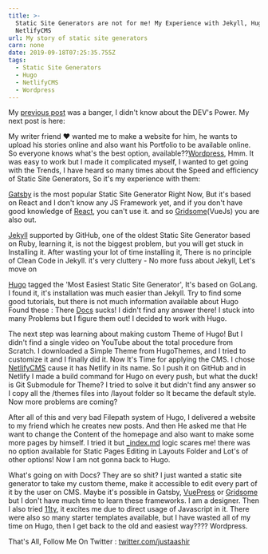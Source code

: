 ```yaml
---
title: >-
  Static Site Generators are not for me! My Experience with Jekyll, Hugo and
  NetlifyCMS
url: My story of static site generators
carn: none
date: 2019-09-18T07:25:35.755Z
tags:
  - Static Site Generators
  - Hugo
  - NetlifyCMS
  - Wordpress
---
```

My [previous post](https://dev.to/justaashir/bulma-the-most-underrated-framework-of-the-css-framework-era-2gj8) was a banger, I didn't know about the DEV's Power. My next post is here:

My writer friend ❤️ wanted me to make a website for him, he wants to upload his stories online and also want his Portfolio to be available online. So everyone knows what's the best option, available??[Wordpress](https://www.wordpress.org/), Hmm. It was easy to work but I made it complicated myself, I wanted to get going with the Trends, I have heard so many times about the Speed and efficiency of Static Site Generators, So it's my experience with them:

[Gatsby](https://www.gatsbyjs.org/) is the most popular Static Site Generator Right Now, But it's based on React and I don't know any JS Framework yet, and if you don't have good knowledge of [React](https://www.reactjs.org/), you can't use it. and so [Gridsome](https://www.gridsome.org/)(VueJs) you are also out.

[Jekyll](https://jekyllrb.com) supported by GitHub, one of the oldest Static Site Generator based on Ruby, learning it, is not the biggest problem, but you will get stuck in Installing it. After wasting your lot of time installing it, There is no principle of Clean Code in Jekyll. it's very cluttery - No more fuss about Jekyll, Let's move on

[Hugo](https://gohugo.io/) tagged the 'Most Easiest Static Site Generator', It's based on GoLang. I found it, it's installation was much easier than Jekyll. Try to find some good tutorials, but there is not much information available about Hugo Found these :
There [Docs](https://gohugo.io/documentation/) sucks! I didn't find any answer there! I stuck into many Problems but I figure them out! I decided to work with Hugo.

The next step was learning about making custom Theme of Hugo! But I didn't find a single video on YouTube about the total procedure from Scratch. I downloaded a Simple Theme from HugoThemes, and I tried to customize it and I finally did it. Now It's Time for applying the CMS. I chose [NetlifyCMS](https://www.netlifycms.org) cause it has Netlify in its name. So I push it on GitHub and in Netlify I made a build command for Hugo on every push, but what the duck! is Git Submodule for Theme? I tried to solve it but didn't find any answer so I copy all the /themes files into /layout folder so It became the default style. Now more problems are coming?

After all of this and very bad Filepath system of Hugo, I delivered a website to my friend which he creates new posts. And then He asked me that He want to change the Content of the homepage and also want to make some more pages by himself. I tried it but [_index.md](https://gohugo.io/content-management/organization/#index-pages-index-md) logic scares me! there was no option available for Static Pages Editing in Layouts Folder and Lot's of other options! Now I am not gonna back to Hugo.

What's going on with Docs? They are so shit?
I just wanted a static site generator to take my custom theme, make it accessible to edit every part of it by the user on CMS. Maybe it's possible in Gatsby, [VuePress](https://vuepress.vuejs.org) or [Gridsome](https://gridsome.org/) but I don't have much time to learn these frameworks. I am a designer. Then I also tried [11ty](https://www.11ty.io), it excites me due to direct usage of Javascript in it. There were also so many starter templates available, but I have wasted all of my time on Hugo, then I get back to the old and easiest way???? Wordpress.

That's All, Follow Me On Twitter : [twitter.com/justaashir](https://twitter.com/justaashir)

